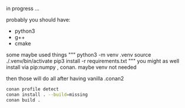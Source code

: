 in progress ...


probably you should have:
* python3
* g++
* cmake

some maybe used things
"""
python3 -m venv .venv
source ./.venv/bin/activate
pip3 install -r requirements.txt
"""
you might as well install via pip:numpy , conan. maybe venv not needed

then those will do all after having vanilla .conan2

``` bash
conan profile detect
conan install . --build=missing
conan build .


```
<!-- cd build -->
<!-- cmake .. -->
<!-- cmake .. -DCMAKE_TOOLCHAIN_FILE=conan_toolchain.cmake -DCMAKE_BUILD_TYPE=Release -->
<!-- cmake --build . -->
<!-- cd .. -->
